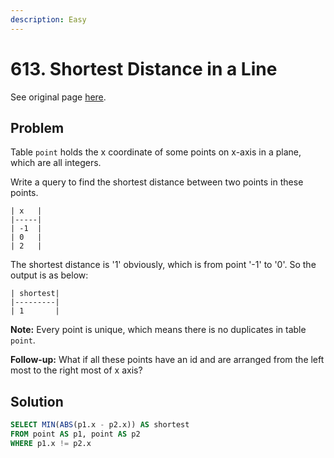```yaml
---
description: Easy
---
```


# 613. Shortest Distance in a Line

See original page [here](https://leetcode.com/problems/shortest-distance-in-a-line/).

## Problem

Table `point` holds the x coordinate of some points on x-axis in a plane, which are all integers.

 Write a query to find the shortest distance between two points in these points.

```text
| x   |
|-----|
| -1  |
| 0   |
| 2   |
```

 The shortest distance is '1' obviously, which is from point '-1' to '0'. So the output is as below:

```text
| shortest|
|---------|
| 1       |
```

 **Note:** Every point is unique, which means there is no duplicates in table `point`.

 **Follow-up:** What if all these points have an id and are arranged from the left most to the right most of x axis?

## Solution

```sql
SELECT MIN(ABS(p1.x - p2.x)) AS shortest
FROM point AS p1, point AS p2
WHERE p1.x != p2.x
```

